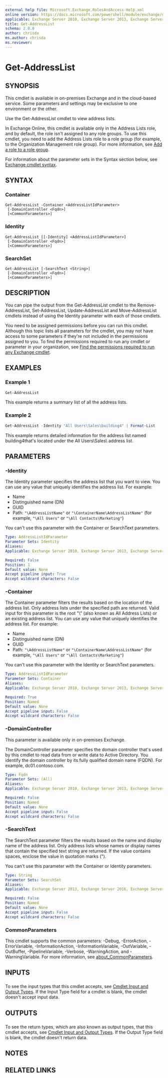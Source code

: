 ```yaml
---
external help file: Microsoft.Exchange.RolesAndAccess-Help.xml
online version: https://docs.microsoft.com/powershell/module/exchange/get-addresslist
applicable: Exchange Server 2010, Exchange Server 2013, Exchange Server 2016, Exchange Server 2019, Exchange Online
title: Get-AddressList
schema: 2.0.0
author: chrisda
ms.author: chrisda
ms.reviewer:
---
```


# Get-AddressList

## SYNOPSIS
This cmdlet is available in on-premises Exchange and in the cloud-based service. Some parameters and settings may be exclusive to one environment or the other.

Use the Get-AddressList cmdlet to view address lists.

In Exchange Online, this cmdlet is available only in the Address Lists role, and by default, the role isn't assigned to any role groups. To use this cmdlet, you need to add the Address Lists role to a role group (for example, to the Organization Management role group). For more information, see [Add a role to a role group](https://docs.microsoft.com/Exchange/permissions/role-groups#add-a-role-to-a-role-group).

For information about the parameter sets in the Syntax section below, see [Exchange cmdlet syntax](https://docs.microsoft.com/powershell/exchange/exchange-cmdlet-syntax).

## SYNTAX

### Container
```
Get-AddressList -Container <AddressListIdParameter>
 [-DomainController <Fqdn>]
 [<CommonParameters>]
```

### Identity
```
Get-AddressList [[-Identity] <AddressListIdParameter>]
 [-DomainController <Fqdn>]
 [<CommonParameters>]
```

### SearchSet
```
Get-AddressList [-SearchText <String>]
 [-DomainController <Fqdn>]
 [<CommonParameters>]
```

## DESCRIPTION
You can pipe the output from the Get-AddressList cmdlet to the Remove-AddressList, Set-AddressList, Update-AddressList and Move-AddressList cmdlets instead of using the Identity parameter with each of those cmdlets.

You need to be assigned permissions before you can run this cmdlet. Although this topic lists all parameters for the cmdlet, you may not have access to some parameters if they're not included in the permissions assigned to you. To find the permissions required to run any cmdlet or parameter in your organization, see [Find the permissions required to run any Exchange cmdlet](https://docs.microsoft.com/powershell/exchange/find-exchange-cmdlet-permissions).

## EXAMPLES

### Example 1
```powershell
Get-AddressList
```

This example returns a summary list of all the address lists.

### Example 2
```powershell
Get-AddressList -Identity "All Users\Sales\building4" | Format-List
```

This example returns detailed information for the address list named building4that's located under the All Users\\Sales\\ address list.

## PARAMETERS

### -Identity
The Identity parameter specifies the address list that you want to view. You can use any value that uniquely identifies the address list. For example:

- Name
- Distinguished name (DN)
- GUID
- Path: `"\AddressListName"` or `"\ContainerName\AddressListName"` (for example, `"\All Users"` or `"\All Contacts\Marketing"`)

You can't use this parameter with the Container or SearchText parameters.

```yaml
Type: AddressListIdParameter
Parameter Sets: Identity
Aliases:
Applicable: Exchange Server 2010, Exchange Server 2013, Exchange Server 2016, Exchange Server 2019, Exchange Online

Required: False
Position: 1
Default value: None
Accept pipeline input: True
Accept wildcard characters: False
```

### -Container
The Container parameter filters the results based on the location of the address list. Only address lists under the specified path are returned. Valid input for this parameter is the root "\\" (also known as All Address Lists) or an existing address list. You can use any value that uniquely identifies the address list. For example:

- Name
- Distinguished name (DN)
- GUID
- Path: `"\AddressListName"` or `"\ContainerName\AddressListName"` (for example, `"\All Users"` or `"\All Contacts\Marketing"`)

You can't use this parameter with the Identity or SearchText parameters.

```yaml
Type: AddressListIdParameter
Parameter Sets: Container
Aliases:
Applicable: Exchange Server 2010, Exchange Server 2013, Exchange Server 2016, Exchange Server 2019, Exchange Online

Required: True
Position: Named
Default value: None
Accept pipeline input: False
Accept wildcard characters: False
```

### -DomainController
This parameter is available only in on-premises Exchange.

The DomainController parameter specifies the domain controller that's used by this cmdlet to read data from or write data to Active Directory. You identify the domain controller by its fully qualified domain name (FQDN). For example, dc01.contoso.com.

```yaml
Type: Fqdn
Parameter Sets: (All)
Aliases:
Applicable: Exchange Server 2010, Exchange Server 2013, Exchange Server 2016, Exchange Server 2019

Required: False
Position: Named
Default value: None
Accept pipeline input: False
Accept wildcard characters: False
```

### -SearchText
The SearchText parameter filters the results based on the name and display name of the address list. Only address lists whose names or display names that contain the specified text string are returned. If the value contains spaces, enclose the value in quotation marks (").

You can't use this parameter with the Container or Identity parameters.

```yaml
Type: String
Parameter Sets: SearchSet
Aliases:
Applicable: Exchange Server 2013, Exchange Server 2016, Exchange Server 2019, Exchange Online

Required: False
Position: Named
Default value: None
Accept pipeline input: False
Accept wildcard characters: False
```

### CommonParameters
This cmdlet supports the common parameters: -Debug, -ErrorAction, -ErrorVariable, -InformationAction, -InformationVariable, -OutVariable, -OutBuffer, -PipelineVariable, -Verbose, -WarningAction, and -WarningVariable. For more information, see [about_CommonParameters](https://go.microsoft.com/fwlink/p/?LinkID=113216).

## INPUTS

###  
To see the input types that this cmdlet accepts, see [Cmdlet Input and Output Types](https://go.microsoft.com/fwlink/p/?LinkId=616387). If the Input Type field for a cmdlet is blank, the cmdlet doesn't accept input data.

## OUTPUTS

###  
To see the return types, which are also known as output types, that this cmdlet accepts, see [Cmdlet Input and Output Types](https://go.microsoft.com/fwlink/p/?LinkId=616387). If the Output Type field is blank, the cmdlet doesn't return data.

## NOTES

## RELATED LINKS
